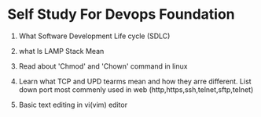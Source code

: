 # Self Study For Devops Foundation
1. What  Software Development Life cycle (SDLC) 

2. what Is LAMP Stack Mean
3. Read about 'Chmod' and 'Chown' command in linux
4. Learn what TCP and UPD tearms mean and how they arre different. List down port most commenly used in web (http,https,ssh,telnet,sftp,telnet)
5. Basic text editing in vi(vim) editor 